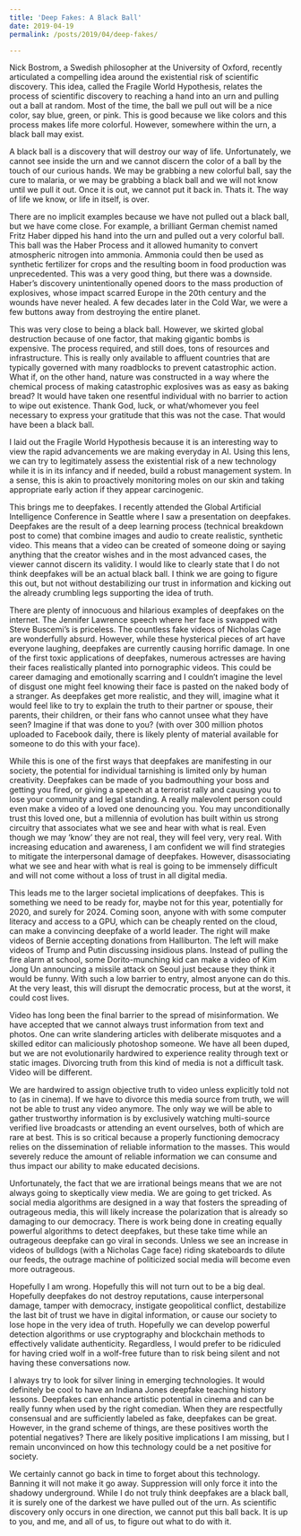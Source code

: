 ```yaml
---
title: 'Deep Fakes: A Black Ball'
date: 2019-04-19
permalink: /posts/2019/04/deep-fakes/

---
```



Nick Bostrom, a Swedish philosopher at the University of Oxford, recently articulated a compelling idea around the existential risk of scientific discovery. This idea, called the Fragile World Hypothesis, relates the process of scientific discovery to reaching a hand into an urn and pulling out a ball at random. Most of the time, the ball we pull out will be a nice color, say blue, green, or pink. This is good because we like colors and this process makes life more colorful. However, somewhere within the urn, a black ball may exist.

A black ball is a discovery that will destroy our way of life. Unfortunately, we cannot see inside the urn and we cannot discern the color of a ball by the touch of our curious hands. We may be grabbing a new colorful ball, say the cure to malaria, or we may be grabbing a black ball and we will not know until we pull it out. Once it is out, we cannot put it back in. Thats it. The way of life we know, or life in itself, is over.

There are no implicit examples because we have not pulled out a black ball, but we have come close. For example, a brilliant German chemist named Fritz Haber dipped his hand into the urn and pulled out a very colorful ball. This ball was the Haber Process and it allowed humanity to convert atmospheric nitrogen into ammonia. Ammonia could then be used as synthetic fertilizer for crops and the resulting boom in food production was unprecedented. This was a very good thing, but there was a downside. Haber’s discovery unintentionally opened doors to the mass production of explosives, whose impact scarred Europe in the 20th century and the wounds have never healed. A few decades later in the Cold War, we were a few buttons away from destroying the entire planet.

This was very close to being a black ball. However, we skirted global destruction because of one factor, that making gigantic bombs is expensive. The process required, and still does, tons of resources and infrastructure. This is really only available to affluent countries that are typically governed with many roadblocks to prevent catastrophic action. What if, on the other hand, nature was constructed in a way where the chemical process of making catastrophic explosives was as easy as baking bread? It would have taken one resentful individual with no barrier to action to wipe out existence. Thank God, luck, or what/whomever you feel necessary to express your gratitude that this was not the case. That would have been a black ball.

I laid out the Fragile World Hypothesis because it is an interesting way to view the rapid advancements we are making everyday in AI. Using this lens, we can try to legitimately assess the existential risk of a new technology while it is in its infancy and if needed, build a robust management system. In a sense, this is akin to proactively monitoring moles on our skin and taking appropriate early action if they appear carcinogenic.

This brings me to deepfakes. I recently attended the Global Artificial Intelligence Conference in Seattle where I saw a presentation on deepfakes. Deepfakes are the result of a deep learning process (technical breakdown post to come) that combine images and audio to create realistic, synthetic video. This means that a video can be created of someone doing or saying anything that the creator wishes and in the most advanced cases, the viewer cannot discern its validity. I would like to clearly state that I do not think deepfakes will be an actual black ball. I think we are going to figure this out, but not without destabilizing our trust in information and kicking out the already crumbling legs supporting the idea of truth.

There are plenty of innocuous and hilarious examples of deepfakes on the internet. The Jennifer Lawrence speech where her face is swapped with Steve Buscemi’s is priceless. The countless fake videos of Nicholas Cage are wonderfully absurd. However, while these hysterical pieces of art have everyone laughing, deepfakes are currently causing horrific damage. In one of the first toxic applications of deepfakes, numerous actresses are having their faces realistically planted into pornographic videos. This could be career damaging and emotionally scarring and I couldn’t imagine the level of disgust one might feel knowing their face is pasted on the naked body of a stranger. As deepfakes get more realistic, and they will, imagine what it would feel like to try to explain the truth to their partner or spouse, their parents, their children, or their fans who cannot unsee what they have seen? Imagine if that was done to you? (with over 300 million photos uploaded to Facebook daily, there is likely plenty of material available for someone to do this with your face).

While this is one of the first ways that deepfakes are manifesting in our society, the potential for individual tarnishing is limited only by human creativity. Deepfakes can be made of you badmouthing your boss and getting you fired, or giving a speech at a terrorist rally and causing you to lose your community and legal standing. A really malevolent person could even make a video of a loved one denouncing you. You may unconditionally trust this loved one, but a millennia of evolution has built within us strong circuitry that associates what we see and hear with what is real. Even though we may ‘know’ they are not real, they will feel very, very real. With increasing education and awareness, I am confident we will find strategies to mitigate the interpersonal damage of deepfakes. However, disassociating what we see and hear with what is real is going to be immensely difficult and will not come without a loss of trust in all digital media.

This leads me to the larger societal implications of deepfakes. This is something we need to be ready for, maybe not for this year, potentially for 2020, and surely for 2024. Coming soon, anyone with with some computer literacy and access to a GPU, which can be cheaply rented on the cloud, can make a convincing deepfake of a world leader. The right will make videos of Bernie accepting donations from Halliburton. The left will make videos of Trump and Putin discussing insidious plans. Instead of pulling the fire alarm at school, some Dorito-munching kid can make a video of Kim Jong Un announcing a missile attack on Seoul just because they think it would be funny. With such a low barrier to entry, almost anyone can do this. At the very least, this will disrupt the democratic process, but at the worst, it could cost lives.

Video has long been the final barrier to the spread of misinformation. We have accepted that we cannot always trust information from text and photos. One can write slandering articles with deliberate misquotes and a skilled editor can maliciously photoshop someone. We have all been duped, but we are not evolutionarily hardwired to experience reality through text or static images. Divorcing truth from this kind of media is not a difficult task. Video will be different.

We are hardwired to assign objective truth to video unless explicitly told not to (as in cinema). If we have to divorce this media source from truth, we will not be able to trust any video anymore. The only way we will be able to gather trustworthy information is by exclusively watching multi-source verified live broadcasts or attending an event ourselves, both of which are rare at best. This is so critical because a properly functioning democracy relies on the dissemination of reliable information to the masses. This would severely reduce the amount of reliable information we can consume and thus impact our ability to make educated decisions.

Unfortunately, the fact that we are irrational beings means that we are not always going to skeptically view media. We are going to get tricked. As social media algorithms are designed in a way that fosters the spreading of outrageous media, this will likely increase the polarization that is already so damaging to our democracy. There is work being done in creating equally powerful algorithms to detect deepfakes, but these take time while an outrageous deepfake can go viral in seconds. Unless we see an increase in videos of bulldogs (with a Nicholas Cage face) riding skateboards to dilute our feeds, the outrage machine of politicized social media will become even more outrageous.

Hopefully I am wrong. Hopefully this will not turn out to be a big deal. Hopefully deepfakes do not destroy reputations, cause interpersonal damage, tamper with democracy, instigate geopolitical conflict, destabilize the last bit of trust we have in digital information, or cause our society to lose hope in the very idea of truth. Hopefully we can develop powerful detection algorithms or use cryptography and blockchain methods to effectively validate authenticity. Regardless, I would prefer to be ridiculed for having cried wolf in a wolf-free future than to risk being silent and not having these conversations now.

I always try to look for silver lining in emerging technologies. It would definitely be cool to have an Indiana Jones deepfake teaching history lessons. Deepfakes can enhance artistic potential in cinema and can be really funny when used by the right comedian. When they are respectfully consensual and are sufficiently labeled as fake, deepfakes can be great. However, in the grand scheme of things, are these positives worth the potential negatives? There are likely positive implications I am missing, but I remain unconvinced on how this technology could be a net positive for society.

We certainly cannot go back in time to forget about this technology. Banning it will not make it go away. Suppression will only force it into the shadowy underground. While I do not truly think deepfakes are a black ball, it is surely one of the darkest we have pulled out of the urn. As scientific discovery only occurs in one direction, we cannot put this ball back. It is up to you, and me, and all of us, to figure out what to do with it.
